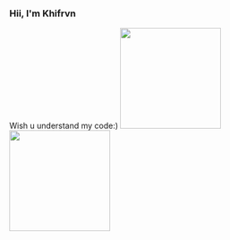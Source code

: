 <h3> Hii, I'm <a src="https://www.instagram.com/khifrvn">Khifrvn</a></h3>
Wish u understand my code:)
<img height="180em" src="https://github-readme-stats.vercel.app/api?username=khifrvn&show_icons=true&hide_border=true&&count_private=true&include_all_commits=true" />

<!---
khifrvn/khifrvn is a ✨ special ✨ repository because its `README.md` (this file) appears on your GitHub profile.
You can click the Preview link to take a look at your changes.
--->
<img height="180em" src="https://github-readme-stats.vercel.app/api?username=khifrvn&show_icons=true&hide_border=true&&count_private=true&include_all_commits=true" />
